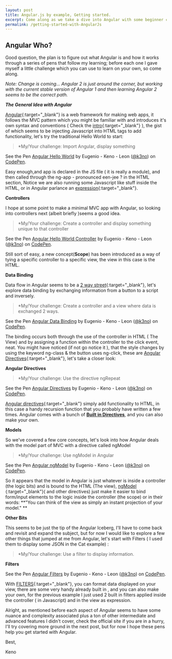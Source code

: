 ```yaml
---
layout: post
title: Angular.js by example, Getting started.
excerpt: Come along as we take a dive into Angular with some beginner code samples.
permalink: /getting-started-with-AngularJs
---
```


<h2><b>Angular Who?</b></h2>

Good question, the plan is to figure out what Angular is and how it works through a series of pens that follow my learning; before each one I gave myself a little challenge which you can use to learn on your own, so come along.

 *Note: Change is coming... Angular 2 is just around the corner, but working with the current stable version of Angular 1 and then learning Angular 2 seems to be the correct path.*


 ***The General Idea with Angular***

 [Angular](https://docs.angularjs.org){:target="_blank"} is a web framework for making web apps, it follows the MVC pattern which you might be familiar with and introduces it's own syntax and conventions ( Check the  [intro](https://docs.angularjs.org/guide/introduction){:target="_blank"} ), the gist of which seems to be injecting Javascript into HTML tags to add functionality, let's try the traditional Hello World to start:

 > *My/Your challenge: Import Angular, display something

 <p data-height="300" data-theme-id="0" data-slug-hash="yJGoEp" data-default-tab="js,result" data-user="k3no" data-embed-version="2" class="codepen">See the Pen <a href="http://codepen.io/k3no/pen/yJGoEp/">Angular Hello World</a> by Eugenio - Keno -  Leon (<a href="http://codepen.io/k3no">@k3no</a>) on <a href="http://codepen.io">CodePen</a>.</p>
 <script async src="//assets.codepen.io/assets/embed/ei.js"></script>


 Easy enough,and app is declared in the JS file ( it is really a module), and then called through the ng-app - pronounced een-jee ? in the HTML section, Notice we are also running some Javascript like stuff inside the HTML, or in Angular parlance an [expression](https://docs.angularjs.org/guide/expression){:target="_blank"}.

**Controllers**

I hope at some point to make a minimal MVC app with Angular, so looking into controllers next (albeit briefly )seems a good idea.

> *My/Your challenge: Create a controller and display something unique to that controller

<p data-height="300" data-theme-id="0" data-slug-hash="wWROJR" data-default-tab="js,result" data-user="k3no" data-embed-version="2" class="codepen">See the Pen <a href="http://codepen.io/k3no/pen/wWROJR/">Angular Hello World Controller</a> by Eugenio - Keno -  Leon (<a href="http://codepen.io/k3no">@k3no</a>) on <a href="http://codepen.io">CodePen</a>.</p>
<script async src="//assets.codepen.io/assets/embed/ei.js"></script>

Still sort of easy, a new concept(<b>Scope</b>) has been introduced as a way of tying a specific controller to a specific view, the view in this case is the HTML.  


**Data Binding**

Data flow in Angular seems to be a [2 way street](https://docs.angularjs.org/guide/databinding){:target="_blank"}, let's explore data binding by exchanging information from a button to a script and inversely.

> *My/Your challenge: Create a controller and a view where data is exchanged 2 ways.

<p data-height="300" data-theme-id="0" data-slug-hash="wWNGVX" data-default-tab="html,result" data-user="k3no" data-embed-version="2" class="codepen">See the Pen <a href="http://codepen.io/k3no/pen/wWNGVX/">Angular Data Binding</a> by Eugenio - Keno -  Leon (<a href="http://codepen.io/k3no">@k3no</a>) on <a href="http://codepen.io">CodePen</a>.</p>
<script async src="//assets.codepen.io/assets/embed/ei.js"></script>

The binding occurs both through the use of the controller in HTML ( The View) and by assigning a function within the controller to the click event, neat. You might have noticed (if not go notice it ), that the style changes by using the keyword ng-class & the button uses ng-click, these are [Angular Directives](https://docs.angularjs.org/guide/directive){:target="_blank"}, let's take a closer look:

**Angular Directives**


> *My/Your challenge: Use the directive ngRepeat

<p data-height="300" data-theme-id="0" data-slug-hash="xOrLWJ" data-default-tab="js,result" data-user="k3no" data-embed-version="2" class="codepen">See the Pen <a href="http://codepen.io/k3no/pen/xOrLWJ/">Angular Directives</a> by Eugenio - Keno -  Leon (<a href="http://codepen.io/k3no">@k3no</a>) on <a href="http://codepen.io">CodePen</a>.</p>
<script async src="//assets.codepen.io/assets/embed/ei.js"></script>

[Angular directives](https://docs.angularjs.org/guide/directive){:target="_blank"} simply add functionality to HTML, in this case a handy recursion function that you probably have written a few times. Angular comes with a bunch of **[Built in Directives](https://docs.angularjs.org/api/ng/directive)**, and you can also make your own.

**Models**

So we've covered a few core concepts, let's look into how Angular deals with the model part of MVC with a directive called ngModel

> *My/Your challenge: Use ngModel in Angular

<p data-height="420" data-theme-id="0" data-slug-hash="WxPykd" data-default-tab="html,result" data-user="k3no" data-embed-version="2" class="codepen">See the Pen <a href="http://codepen.io/k3no/pen/WxPykd/">Angular ngModel</a> by Eugenio - Keno -  Leon (<a href="http://codepen.io/k3no">@k3no</a>) on <a href="http://codepen.io">CodePen</a>.</p>
<script async src="//assets.codepen.io/assets/embed/ei.js"></script>

So it appears that the model in Angular is just whatever is inside a controller (the logic bits) and is bound to the HTML (The view), [ngModel ](https://docs.angularjs.org/api/ng/directive/ngModel){:target="_blank"}( and other directives) just make it easier to bind form/input elements to the logic inside the controller (the scope)  or in their words:
**"You can think of the view as simply an instant projection of your model."
**

**Other Bits**

This seems to be just the tip of the Angular Iceberg, I'll have to come back and revisit and expand the subject, but for now I would like to explore a few other things that jumped at me from Angular, let's start with Filters ( I used them to display  some JSON in the Cat example) :

> *My/Your challenge: Use a filter to display information.

**Filters**

<p data-height="400" data-theme-id="0" data-slug-hash="AXNgvA" data-default-tab="js,result" data-user="k3no" data-embed-version="2" class="codepen">See the Pen <a href="http://codepen.io/k3no/pen/AXNgvA/">Angular Filters</a> by Eugenio - Keno -  Leon (<a href="http://codepen.io/k3no">@k3no</a>) on <a href="http://codepen.io">CodePen</a>.</p>
<script async src="//assets.codepen.io/assets/embed/ei.js"></script>

With [FILTERS](https://docs.angularjs.org/guide/filter){:target="_blank"}, you can format data displayed on your view, there are some very handy already built in , and you can also make your own, for the previous example I just used 2 built in filters applied inside the controller ( in Javascript) and in the view as expression.

Alright, as mentioned before each aspect of Angular seems to have some nuance and complexity associated plus a ton of other intermediate and advanced features I didn't cover, check the official site if you are in a hurry,  I'll try covering more ground in the next post, but for now I hope these pens help you get started with Angular.

Best,

Keno
